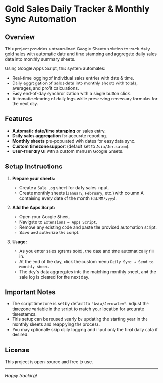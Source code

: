 # Gold Sales Daily Tracker & Monthly Sync Automation

## Overview

This project provides a streamlined Google Sheets solution to track daily gold sales with automatic date and time stamping and aggregate daily sales data into monthly summary sheets.

Using Google Apps Script, this system automates:

- Real-time logging of individual sales entries with date & time.
- Daily aggregation of sales data into monthly sheets with totals, averages, and profit calculations.
- Easy end-of-day synchronization with a single button click.
- Automatic clearing of daily logs while preserving necessary formulas for the next day.

## Features

- **Automatic date/time stamping** on sales entry.
- **Daily sales aggregation** for accurate reporting.
- **Monthly sheets** pre-populated with dates for easy data sync.
- **Custom timezone support** (default set to `Asia/Jerusalem`).
- **User-friendly UI** with a custom menu in Google Sheets.

## Setup Instructions

1. **Prepare your sheets:**

   - Create a `Sale Log` sheet for daily sales input.
   - Create monthly sheets (`January`, `February`, etc.) with column A containing every date of the month (`dd/MM/yyyy`).

2. **Add the Apps Script:**

   - Open your Google Sheet.
   - Navigate to `Extensions → Apps Script`.
   - Remove any existing code and paste the provided automation script.
   - Save and authorize the script.

3. **Usage:**

   - As you enter sales (grams sold), the date and time automatically fill in.
   - At the end of the day, click the custom menu `Daily Sync → Send to Monthly Sheet`.
   - The day's data aggregates into the matching monthly sheet, and the sale log is cleared for the next day.

## Important Notes

- The script timezone is set by default to `"Asia/Jerusalem"`. Adjust the timezone variable in the script to match your location for accurate timestamps.
- This setup can be reused yearly by updating the starting year in the monthly sheets and reapplying the process.
- You may optionally skip daily logging and input only the final daily data if desired.

## License

This project is open-source and free to use.

---

*Happy tracking!*
